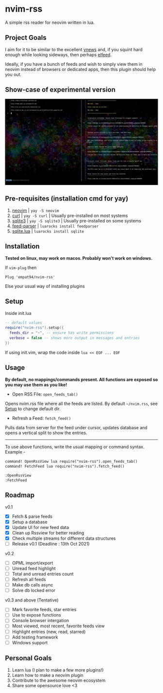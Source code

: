 # nvim-rss

A simple rss reader for neovim written in lua.

## Project Goals

I aim for it to be similar to the excellent [vnews](https://github.com/danchoi/vnews) and, if you squint hard enough while looking sideways, then perhaps [elfeed](https://github.com/skeeto/elfeed).

Ideally, if you have a bunch of feeds and wish to simply view them in neovim instead of browsers or dedicated apps, then this plugin should help you out.

## Show-case of experimental version

![nvim-rss-sample-photo](./nvim-rss-sample-photo.png)

## Pre-requisites (installation cmd for yay)

1. [neovim](https://neovim.io/) | `yay -S neovim`
2. [curl](https://curl.se/) | `yay -S curl` | Usually pre-installed on most systems
3. [sqlite3](https://sqlite.org/index.html) | `yay -S sqlite3` | Usually pre-installed on some systems
4. [feed-parser](https://github.com/slact/lua-feedparser) | `luarocks install feedparser`
5. [sqlite.lua](https://github.com/tami5/sqlite.lua) | `luarocks install sqlite`

## Installation

__Tested on linux, may work on macos. Probably won't work on windows.__

If `vim-plug` then

```vim
Plug 'empat94/nvim-rss'
```

Else your usual way of installing plugins

## Setup

Inside init.lua

```lua
-- default values
require("nvim-rss").setup({
  feeds_dir = "~", -- ensure has write permissions
  verbose = false -- shows more output in messages and entries
})
```

If using init.vim, wrap the code inside `lua << EOF ... EOF`

## Usage

__By default, no mappings/commands present. All functions are exposed so you may use them as you like!__

* Open RSS File: `open_feeds_tab()`

Opens nvim.rss file where all the feeds are listed. By default `~/nvim.rss`, see [Setup](#Setup) to change default dir.

* Refresh a Feed: `fetch_feed()`

Pulls data from server for the feed under cursor, updates database and opens a vertical split to show the entries.

---

To use above functions, write the usual mapping or command syntax. Example -

```vim
command! OpenRssView lua require("nvim-rss").open_feeds_tab()
command! FetchFeed lua require("nvim-rss").fetch_feed()
```

```vim
:OpenRssView
:FetchFeed
```

## Roadmap

v0.1

- [x] Fetch & parse feeds
- [x] Setup a database
- [x] Update UI for new feed data
- [x] Clean up Rssview for better reading
- [x] Check multiple streams for different data structures
- [ ] Release v0.1 (Deadline : 13th Oct 2021)

v0.2

- [ ] OPML import/export
- [ ] Unread feed highlight
- [ ] Total and unread entries count
- [ ] Refresh all feeds
- [ ] Make db calls async
- [ ] Solve db locked error

v0.3 and above (Tentative)

- [ ] Mark favorite feeds, star entries
- [ ] Use <Plug> to expose functions
- [ ] Console browser intergation
- [ ] Most viewed, most recent, favorite feeds view
- [ ] Highlight entries (new, read, starred)
- [ ] Add testing framework
- [ ] Windows support

## Personal Goals

1. Learn lua (I plan to make a few more plugins!)
2. Learn how to make a neovim plugin
3. Contribute to the awesome neovim ecosystem
4. Share some opensource love <3
